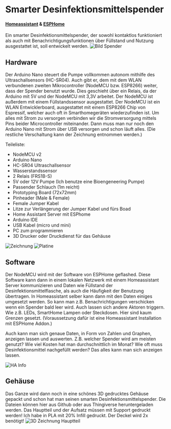 # Smarter Desinfektionsmittelspender
#### [Homeassistant](https://www.home-assistant.io/ "Homeassistant") & [ESPHome](https://esphome.io/ "ESPHome")
Ein smarter Desinfektionsmittelspender, der sowohl kontaktlos funktioniert als auch mit Benachrichtigungsfunktionen über Füllstand und Nutzung ausgestattet ist, soll entwickelt werden. 
![Bild Spender](https://github.com/FelixLenz-Code/Smarter-Desinfektionsmittelspender/blob/main/Bilder/Spender%20Winkel%201.jpg?raw=true)


## Hardware
Der Arduino Nano steuert die Pumpe vollkommen autonom mithilfe des Ultraschallsensors (HC-SR04). Auch gibt er, dem mit dem WLAN verbundenen zweiten Mikrocontroller (NodeMCU bzw. ESP8266) weiter, dass der Spender benutzt wurde. Dies geschieht über ein Relais, da der Arduino mit 5V und der NodeMCU mit 3,3V arbeitet. Der NodeMCU ist außerdem mit einem Füllstandssensor ausgestattet. Der NodeMCU ist ein WLAN Entwicklerboard, ausgestattet mit einem ESP8266 Chip von Espressif, welcher auch oft in Smarthomegeräten wiederzufinden ist. Um alles mit Strom zu versorgen verbinden wir die Stromversorgung mittels Pins beider Microcontroller miteinander. Dann muss man nur noch den Arduino Nano mit Strom über USB versorgen und schon läuft alles. (Die restliche Verschaltung kann der Zeichnung entnommen werden.)

Teileliste:
- NodeMCU v2
- Arduino Nano
- HC-SR04 Ultraschallsensor
- Wasserstandssensor 
- 2 Relais (FRS1B-S)
- 5V oder 12V Pumpe (Ich benutze eine Bioengeneering Pumpe)
- Passender Schlauch (1m reicht)
- Prototyping Board (72x72mm)
- Pinheader (Male & Female)
- Female Jumper Kabel
- Litze zur Verlängerung der Jumper Kabel und fürs Boad
- Home Assistant Server mit ESPhome
- Arduino IDE
- USB Kabel (micro und mini)
- PC zum programmieren
- 3D Drucker oder Druckdienst für das Gehäuse 



![Zeichnung](https://github.com/FelixLenz-Code/Smarter-Desinfektionsmittelspender/blob/main/Desinfektionsspender%20Projekt-1.jpg "Zeichnung")
![Platine](https://github.com/FelixLenz-Code/Smarter-Desinfektionsmittelspender/blob/main/Bilder/Platine%20Winkel%201.jpg?raw=true)

## Software
Der NodeMCU wird mit der Software von ESPHome geflashed. Diese Software kann dann in einem lokalen Netzwerk mit einem Homeassistant Server kommunizieren und Daten wie Füllstand der Desinfektionsmittelflasche, als auch die Häufigkeit der Benutzung übertragen. In Homeassistant selber kann dann mit den Daten einiges umgesetzt werden. So kann man z.B. Benachrichtigungen verschicken wenn ein Spender bald leer wird. Auch lassen sich andere Aktoren triggern. Wie z.B. LEDs, SmartHome Lampen oder Steckdosen. Hier sind kaum Grenzen gesetzt. (Voraussetzung dafür ist eine Homeassistant Installation mit ESPHome Addon.)

Auch kann man sich genaue Daten, in Form von Zahlen und Graphen, anzeigen lassen und auswerten. Z.B. welcher Spender wird am meisten genutzt? Wie viel Kosten hat man durchschnittlich im Monat? Wie oft muss Desinfektionsmittel nachgefüllt werden? Das alles kann man sich anzeigen lassen. 

![HA Info](https://github.com/FelixLenz-Code/Smarter-Desinfektionsmittelspender/blob/main/Bilder/HA.PNG?raw=true)

## Gehäuse
Das Ganze wird dann noch in eine schönes 3D gedrucktes Gehäuse gepackt und schon hat man seinen smarten Desinfektionsmittelspender. Die Dateien können hier aus Github oder aus Thingiverse heruntergeladen werden.
Das Hauptteil und der Aufsatz müssen mit Support gedruckt werden! Ich habe in PLA mit 20% Infill gedruckt. 
Der Deckel wird 2x benötigt!
![3D Zeichnung Hauptteil](https://github.com/FelixLenz-Code/Smarter-Desinfektionsmittelspender/blob/main/Bilder/Hauptteil%20Bild.PNG?raw=true)
